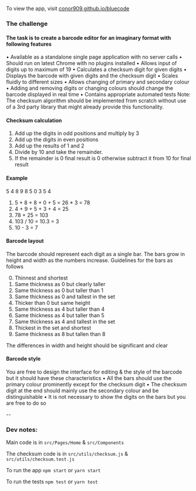 To view the app, visit [conor909.github.io/bluecode](https://conor909.github.io/bluecode/)

### The challenge

#### The task is to create a barcode editor for an imaginary format with following features
• Available as a standalone single page application with no server calls
• Should run on latest Chrome with no plugins installed
• Allows input of digits up to maximum of 19
• Calculates a checksum digit for given digits
• Displays the barcode with given digits and the checksum digit
• Scales fluidly to different sizes
• Allows changing of primary and secondary colour
• Adding and removing digits or changing colours should change the barcode displayed in real
time
• Contains appropriate automated tests
Note: The checksum algorithm should be implemented from scratch without use of a 3rd party
library that might already provide this functionality.

#### Checksum calculation
1. Add up the digits in odd positions and multiply by 3
2. Add up the digits in even positions
3. Add up the results of 1 and 2
4. Divide by 10 and take the remainder.
5. If the remainder is 0 final result is 0 otherwise subtract it from 10 for final result

#### Example
5 4 8 9 8 5 0 3 5 4
1. 5 + 8 + 8 + 0 + 5 = 26 * 3 = 78
2. 4 + 9 + 5 + 3 + 4 = 25
3. 78 + 25 = 103
4. 103 / 10 = 10.3 = 3
5. 10 - 3 = 7

#### Barcode layout
The barcode should represent each digit as a single bar. The bars grow in height and width as the
numbers increase. Guidelines for the bars as follows

0. Thinnest and shortest
1. Same thickness as 0 but clearly taller
2. Same thickness as 0 but taller than 1
3. Same thickness as 0 and tallest in the set
4. Thicker than 0 but same height
5. Same thickness as 4 but taller than 4
6. Same thickness as 4 but taller than 5
7. Same thickness as 4 and tallest in the set
8. Thickest in the set and shortest
9. Same thickness as 8 but tallen than 8

The differences in width and height should be significant and clear

#### Barcode style
You are free to design the interface for editing & the style of the barcode but it should have these
characteristics
• All the bars should use the primary colour prominently except for the checksum digit
• The checksum digit at the end should mainly use the secondary colour and be distinguishable
• It is not necessary to show the digits on the bars but you are free to do so

--

### Dev notes:

Main code is in `src/Pages/Home` & `src/Components`

The checksum code is in `src/utils/checksum.js` & `src/utils/checksum.test.js`

To run the app `npm start` or `yarn start`

To run the tests `npm test` or `yarn test`
